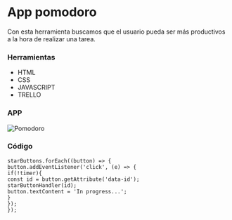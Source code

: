 # App pomodoro

Con esta herramienta buscamos que el usuario pueda ser más productivos a la hora de realizar una tarea.

### Herramientas

- HTML
- CSS
- JAVASCRIPT
- TRELLO

### APP

![Pomodoro](https://gcdnb.pbrd.co/images/8578Y4ZViUNW.png?o=1)

### Código

<!-- Permite inicializar la tarea -->

```Js
starButtons.forEach((button) => {
button.addEventListener('click', (e) => {
if(!timer){
const id = button.getAttribute('data-id');
starButtonHandler(id);
button.textContent = 'In progress...';
}
});
});

```
